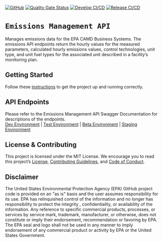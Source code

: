 [![GitHub](https://img.shields.io/github/license/US-EPA-CAMD/easey-emissions-api)](https://github.com/US-EPA-CAMD/easey-emissions-api/blob/develop/LICENSE)
[![Quality Gate Status](https://sonarcloud.io/api/project_badges/measure?project=US-EPA-CAMD_easey-emissions-api&metric=alert_status)](https://sonarcloud.io/dashboard?id=US-EPA-CAMD_easey-emissions-api)
[![Develop CI/CD](https://github.com/US-EPA-CAMD/easey-emissions-api/workflows/Develop%20Branch%20Workflow/badge.svg)](https://github.com/US-EPA-CAMD/easey-emissions-api/actions)
[![Release CI/CD](https://github.com/US-EPA-CAMD/easey-emissions-api/workflows/Release%20Branch%20Workflow/badge.svg)](https://github.com/US-EPA-CAMD/easey-emissions-api/actions)<br>

# `Emissions Management API`
Manages emissions data for the EPA CAMD Business Systems. The emissions API endpoints return the hourly values for the measured parameters, calculated hourly emissions values, control technologies, unit type, and unit fuel types for the associated unit described in a facility’s monitoring plan.

## Getting Started

Follow these [instructions](https://github.com/US-EPA-CAMD/devops/blob/master/GETTING-STARTED.md) to get the project up and running correctly.

## API Endpoints

Please refer to the Emissions Management API Swagger Documentation for descriptions of the endpoints.<br>
[Dev Environment](https://api.epa.gov/easey/dev/emissions-mgmt/swagger/) | [Test Environment](https://api.epa.gov/easey/test/emissions-mgmt/swagger/) | [Beta Environment](https://api.epa.gov/easey/beta/emissions-mgmt/swagger/) | [Staging Environment](https://api.epa.gov/easey/staging/emissions-mgmt/swagger/)

## License & Contributing

This project is licensed under the MIT License. We encourage you to read this project’s [License](LICENSE), [Contributing Guidelines](CONTRIBUTING.md), and [Code of Conduct](CODE-OF-CONDUCT.md).

## Disclaimer
The United States Environmental Protection Agency (EPA) GitHub project code is provided on an "as is" basis and the user assumes responsibility for its use. EPA has relinquished control of the information and no longer has responsibility to protect the integrity , confidentiality, or availability of the information. Any reference to specific commercial products, processes, or services by service mark, trademark, manufacturer, or otherwise, does not constitute or imply their endorsement, recommendation or favoring by EPA. The EPA seal and logo shall not be used in any manner to imply endorsement of any commercial product or activity by EPA or the United States Government.
